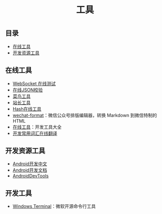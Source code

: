 <h1 align="center">工具<h1>

## 目录


* [在线工具](#在线工具)
* [开发资源工具](#开发资源工具)



## 在线工具

* [WebSocket 在线测试](http://www.blue-zero.com/WebSocket/)
* [在线JSON校验](http://www.bejson.com/)
* [菜鸟工具](https://c.runoob.com/)
* [站长工具](http://tool.chinaz.com/)
* [Hash在线工具](https://1024tools.com/hash)
* [wechat-format](https://github.com/lyricat/wechat-format)：微信公众号排版编辑器，转换 Markdown 到微信特制的 HTML
* [在线工具](https://tool.lu)：开发工具大全
* [开发常用词汇在线翻译](https://i18ns.com)



## 开发资源工具

* [Android开发中文](https://developer.android.google.cn/)
* [Android开发文档](https://developer.android.google.cn/reference/packages)
* [AndroidDevTools](https://www.androiddevtools.cn/)

## 开发工具
* [Windows Terminal](https://github.com/microsoft/Terminal)：微软开源命令行工具

